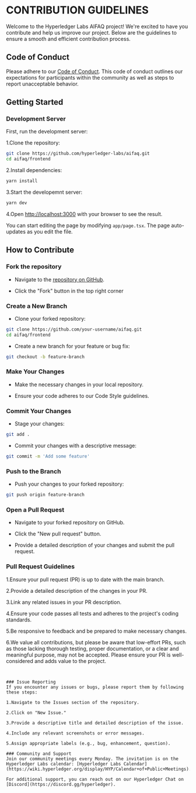 # CONTRIBUTION GUIDELINES
Welcome to the Hyperledger Labs AIFAQ project! We're excited to have you contribute and help us improve our project. Below are the guidelines to ensure a smooth and efficient contribution process.

## Code of Conduct
Please adhere to our [Code of Conduct](https://wiki.hyperledger.org/pages/viewpage.action?pageId=41587043). This code of conduct outlines our expectations for participants within the community as well as steps to report unacceptable behavior.

## Getting Started

### Development Server
First, run the development server:

1.Clone the repository:
```bash 
git clone https://github.com/hyperledger-labs/aifaq.git
cd aifaq/frontend
```

2.Install dependencies:
```bash
yarn install
```

3.Start the developemnt server:
```bash
yarn dev
```

4.Open [http://localhost:3000](http://localhost:3000) with your browser to see the result.

You can start editing the page by modifying `app/page.tsx`. The page auto-updates as you edit the file.

## How to Contribute
### Fork the repository

- Navigate to the [repository on GitHub](https://github.com/hyperledger-labs/aifaq).

- Click the "Fork" button in the top right corner

### Create a New Branch
- Clone your forked repository:

```bash
git clone https://github.com/your-username/aifaq.git
cd aifaq/frontend
```
- Create a new branch for your feature or bug fix:

```bash
git checkout -b feature-branch
```
### Make Your Changes

- Make the necessary changes in your local repository.

- Ensure your code adheres to our Code Style guidelines.

### Commit Your Changes
- Stage your changes:

```bash
git add .
```
- Commit your changes with a descriptive message:

```bash
git commit -m 'Add some feature'
```
### Push to the Branch
- Push your changes to your forked repository:

```bash
git push origin feature-branch
```
### Open a Pull Request
- Navigate to your forked repository on GitHub.

- Click the "New pull request" button.

- Provide a detailed description of your changes and submit the pull request.

### Pull Request Guidelines

1.Ensure your pull request (PR) is up to date with the main branch.

2.Provide a detailed description of the changes in your PR.

3.Link any related issues in your PR description.

4.Ensure your code passes all tests and adheres to the project's coding standards.

5.Be responsive to feedback and be prepared to make necessary changes.

6.We value all contributions, but please be aware that low-effort PRs, such as those lacking thorough testing, proper documentation, or a clear and meaningful purpose, may not be accepted. Please ensure your PR is well-considered and adds value to the project.


```


### Issue Reporting
If you encounter any issues or bugs, please report them by following these steps:

1.Navigate to the Issues section of the repository.

2.Click on "New Issue."

3.Provide a descriptive title and detailed description of the issue.

4.Include any relevant screenshots or error messages.

5.Assign appropriate labels (e.g., bug, enhancement, question).

### Community and Support
Join our community meetings every Monday. The invitation is on the Hyperledger Labs calendar: [Hyperledger Labs Calendar](https://wiki.hyperledger.org/display/HYP/Calendar+of+Public+Meetings).

For additional support, you can reach out on our Hyperledger Chat on [Discord](https://discord.gg/hyperledger).
